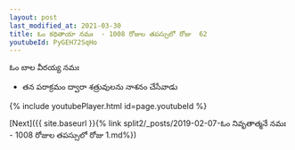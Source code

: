 ```yaml
---
layout: post
last_modified_at: 2021-03-30
title: ఓం కథితాయా నమః  - 1008 రోజుల తపస్సులో రోజు  62
youtubeId: PyGEH72SqHo
---
```

 
 
 ఓం బాల వీరయ్య నమః  
 
 -  తన పరాక్రమం ద్వారా శత్రువులను నాశనం చేసేవాడు 
 
  
 
  
 
 
 
 
 
 


{% include youtubePlayer.html id=page.youtubeId %}
 
[Next]({{ site.baseurl }}{% link  split2/_posts/2019-02-07-ఓం నివృతాత్మనే నమః  - 1008 రోజుల తపస్సులో రోజు  1.md%})
 
